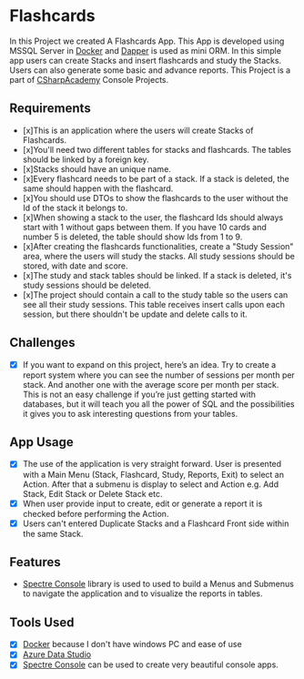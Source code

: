 # Flashcards
In this Project we created A Flashcards App. This App is developed
using MSSQL Server in [Docker](https://www.docker.com/) and
[Dapper](https://www.learndapper.com/) is
used as mini ORM. In this simple app users can create Stacks and
insert flashcards and study the Stacks. Users can also generate
some basic and advance reports. This Project is a part of
[CSharpAcademy](https://thecsharpacademy.com/) Console Projects.

## Requirements

- [x]This is an application where the users will create Stacks of Flashcards.
- [x]You'll need two different tables for stacks and flashcards. The tables
should be linked by a foreign key.
- [x]Stacks should have an unique name.
- [x]Every flashcard needs to be part of a stack. If a stack is deleted, the
same should happen with the flashcard.
- [x]You should use DTOs to show the flashcards to the user without the Id of
the stack it belongs to.
- [x]When showing a stack to the user, the flashcard Ids should always start
with 1 without gaps between them. If you have 10 cards and number 5 is deleted,
the table should show Ids from 1 to 9.
- [x]After creating the flashcards functionalities, create a "Study Session"
area, where the users will study the stacks. All study sessions should be
stored, with date and score.
- [x]The study and stack tables should be linked. If a stack is deleted,
it's study sessions should be deleted.
- [x]The project should contain a call to the study table so the users
can see all their study sessions. This table receives insert calls upon
each session, but there shouldn't be update and delete calls to it.

## Challenges

- [x] If you want to expand on this project, here’s an idea. Try to create a
report system where you can see the number of sessions per month per stack.
And another one with the average score per month per stack. This is not an
easy challenge if you’re just getting started with databases, but it will
teach you all the power of SQL and the possibilities it gives you to ask
interesting questions from your tables.

## App Usage

- [x] The use of the application is very straight forward. User is presented with
a Main Menu (Stack, Flashcard, Study, Reports, Exit) to select an Action.
After that a submenu is display to select and Action e.g. Add Stack, Edit
Stack or Delete Stack etc.
- [x] When user provide input to create, edit or generate a report
it is checked before performing the Action.
- [x] Users can't entered Duplicate Stacks and a Flashcard Front side
within the same Stack.

## Features

- [Spectre Console](https://spectreconsole.net/) library is used
to used to build a Menus and Submenus to navigate the application and to
visualize the reports in tables.

## Tools Used

- [x] [Docker](https://www.docker.com/) because I don't have
windows PC and ease of use
- [x] [Azure Data Studio](https://azure.microsoft.com/en-us/products/data-studio/)
- [x] [Spectre Console](https://spectreconsole.net/) can be used to create very
beautiful console apps.
